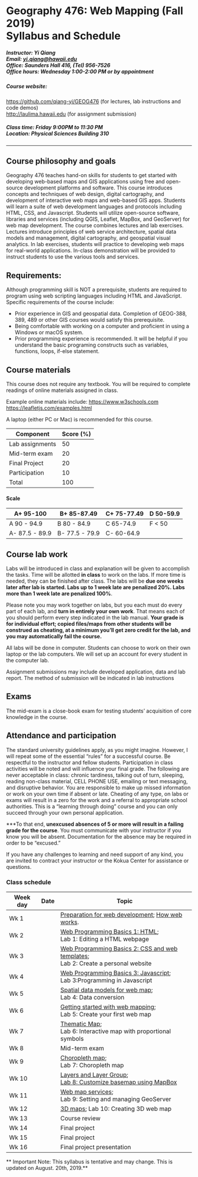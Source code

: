 
# Geography 476: Web Mapping  (Fall 2019) <br/>Syllabus and Schedule

##### Instructor: Yi Qiang <br/>Email: yi.qiang@hawaii.edu <br/>Office: Saunders Hall 416, (Tel) 956-7526 <br/>Office hours: Wednesday 1:00-2:00 PM or by appointment


##### Course website:<br/>
https://github.com/qiang-yi/GEOG476 (for lectures, lab instructions and code demos)<br>
http://laulima.hawaii.edu (for assignment submission)

##### Class time: Friday 9:00PM to 11:30 PM <br/>Location: Physical Sciences Building 310
---


## Course philosophy and goals

Geography 476 teaches hand-on skills for students to get started with developing web-based maps and GIS applications using free and open-source development platforms and software. This course introduces concepts and techniques of web design, digital cartography, and development of interactive web maps and web-based GIS apps. Students will learn a suite of web development languages and protocols including HTML, CSS, and Javascript. Students will utilize open-source software, libraries and services (including QGIS, Leaflet, MapBox, and GeoServer) for web map development. The course combines lectures and lab exercises. Lectures introduce principles of web service architecture, spatial data models and management, digital cartography, and geospatial visual analytics. In lab exercises, students will practice to developing web maps for real-world applications. In-class demonstration will be provided to instruct students to use the various tools and services.

## Requirements:
Although programming skill is NOT a prerequisite, students are required to program using web scripting languages including HTML and JavaScript. Specific requirements of the course include:
- Prior experience in GIS and geospatial data. Completion of GEOG-388, 389, 489 or other GIS courses would satisfy this prerequisite.
- Being comfortable with working on a computer and proficient in using a Windows or macOS system.
- Prior programming experience is recommended. It will be helpful if you understand the basic programing constructs such as variables, functions, loops, if-else statement.

## Course materials
This course does not require any textbook. You will be required to complete readings of online materials assigned in class.

Example online materials include:
https://www.w3schools.com
https://leafletjs.com/examples.html

A laptop (either PC or Mac) is recommended for this course.

|Component	|Score (%)|
|---------|---------|
|Lab assignments	|50|
|Mid-term exam	|20|
|Final Project |20|
|Participation	|10 |
|Total	|100|

#### Scale

|A+ 95-100	|B+ 85-87.49	|C+ 75-77.49	|D 50-59.9|
|---------------|-------|--------|--------|
|A   90 - 94.9	|B   80 - 84.9	|C   65-74.9	|F < 50|
|A-  87.5 - 89.9	|B-  77.5 - 79.9	|C-  60-64.9	| |


## Course lab work
Labs will be introduced in class and explanation will be given to accomplish the tasks.  Time will be allotted **in class** to work on the labs.  If more time is needed, they can be finished after class.  The labs will be **due one weeks later after lab is started.  Labs up to 1 week late are penalized 20%. Labs more than 1 week late are penalized 100%**.

Please note you may work together on labs, but you each must do every part of each lab, and **turn in entirely your own work**.  That means each of you should perform every step indicated in the lab manual. **Your grade is for individual effort; copied files/maps from other students will be construed as cheating, at a minimum you’ll get zero credit for the lab, and you may automatically fail the course.**

All labs will be done in computer. Students can choose to work on their own laptop or the lab computers. We will set up an account for every student in the computer lab.

Assignment submissions may include developed application, data and lab report. The method of submission will be indicated in lab instructions

## Exams
The mid-exam is a close-book exam for testing students’ acquisition of core knowledge in the course.

## Attendance and participation
The standard university guidelines apply, as you might imagine. However, I will repeat some of the essential “rules” for a successful course.  Be respectful to the instructor and fellow students.  Participation in class activities will be noted and will influence your final grade.  The following are never acceptable in class: chronic tardiness, talking out of turn, sleeping, reading non-class material, CELL PHONE USE, emailing or text messaging, and disruptive behavior.  You are responsible to make up missed information or work on your own time if absent or late.  Cheating of any type, on labs or exams will result in a zero for the work and a referral to appropriate school authorities.  This is a “learning through doing” course and you can only succeed through your own personal application.

***To that end, **unexcused absences of 5 or more will result in a failing grade for the course**.  You must communicate with your instructor if you know you will be absent.  Documentation for the absence may be required in order to be “excused.”

If you have any challenges to learning and need support of any kind, you are invited to contract your instructor or the Kokua Center for assistance or questions.

### Class schedule

|Week day |   Date    |  Topic|
|---|---|---|
|Wk 1||[Preparation for web development](lecture/lec1_preparation.md); [How web works](lecture/lec2_how_web_work.md).|
|Wk 2||[Web Programming Basics 1: HTML](lecture/lec3_http.md); <br> Lab 1: Editing a HTML webpage|
|Wk 3||[Web Programming Basics 2: CSS and web templates](lecture/lec4_css_template.md); <br> Lab 2: Create a personal website|
|Wk 4||[Web Programming Basics 3: Javascript](lecture/lec5_javascript.md);<br>  Lab 3:Programming in Javascript|
|Wk 5||[Spatial data models for web map](lecture/lec6_web_spatial_data.md);<br>  Lab 4: Data conversion|
|Wk 6||[Getting started with web mapping](lecture/lec7_start_web_mapping.md);<br>  Lab 5: Create your first web map |
|Wk 7||[Thematic Map](lecture/lec8_thematic_map_point.md);<br>  Lab 6: Interactive map with proportional symbols|
|Wk 8||Mid-term exam|
|Wk 9||[Choropleth map](lecture/lec9_choropleth_map.md);<br>  Lab 7: Choropleth map|
|Wk 10||[Layers and Layer Group](lecture/lec10_layer_control.md);<br>  [Lab 8: Customize basemap using MapBox](assignment/lec10_assignment_MapBox.md)|
|Wk 11||[Web map services](lecture/lec11_web_map_service.md);<br>  Lab 9: Setting and managing GeoServer|
|Wk 12||[3D maps](lecture/lec12_3D_map.md); Lab 10: Creating 3D web map|
|Wk 13||Course review|
|Wk 14||Final project|
|Wk 15||Final project|
|Wk 16||Final project presentation|

** Important Note: This syllabus is tentative and may change. This is updated on August. 20th, 2019.**
